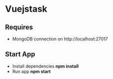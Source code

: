 # Vuejstask

## Requires

- MongoDB connection on http://localhost:27017

## Start App
- Install dependencies **npm install**
- Run app **npm start**
